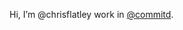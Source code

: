 Hi, I’m @chrisflatley work in [@commitd](https://github.com/@commitd).


<!---
chrisflatley/chrisflatley is a ✨ special ✨ repository because its `README.md` (this file) appears on your GitHub profile.
You can click the Preview link to take a look at your changes.
--->
